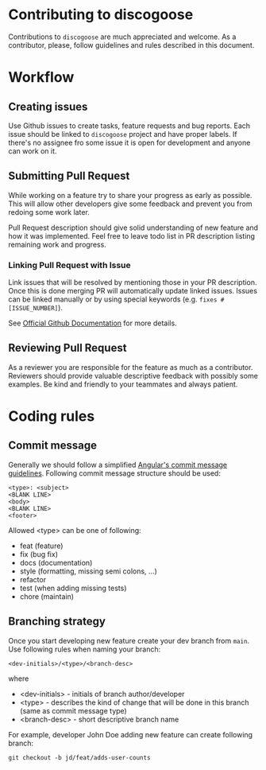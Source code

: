 # Contributing to discogoose

Contributions to `discogoose` are much appreciated and welcome.
As a contributor, please, follow guidelines and rules described in this document.

# Workflow

## Creating issues

Use Github issues to create tasks, feature requests and bug reports. Each issue should be linked to `discogoose` project and have proper labels. If there's no assignee fro some issue it is open for development and anyone can work on it.

## Submitting Pull Request

While working on a feature try to share your progress as early as possible. This will allow other developers give some feedback and prevent you from redoing some work later.

Pull Request description should give solid understanding of new feature and how it was implemented. Feel free to leave todo list in PR description listing remaining work and progress.

### Linking Pull Request with Issue

Link issues that will be resolved by mentioning those in your PR description. Once this is done merging PR will automatically update linked issues. Issues can be linked manually or by using special keywords (e.g. `fixes #[ISSUE_NUMBER]`).

See [Official Github Documentation](https://docs.github.com/en/issues/tracking-your-work-with-issues/linking-a-pull-request-to-an-issue) for more details.

## Reviewing Pull Request

As a reviewer you are responsible for the feature as much as a contributor. Reviewers should provide valuable descriptive feedback with possibly some examples. Be kind and friendly to your teammates and always patient.

# Coding rules

## Commit message

Generally we should follow a simplified [Angular's commit message guidelines](https://docs.google.com/document/d/1QrDFcIiPjSLDn3EL15IJygNPiHORgU1_OOAqWjiDU5Y/edit#).
Following commit message structure should be used:
```
<type>: <subject>
<BLANK LINE>
<body>
<BLANK LINE>
<footer>
```

Allowed \<type> can be one of following:
* feat (feature)
* fix (bug fix)
* docs (documentation)
* style (formatting, missing semi colons, …)
* refactor
* test (when adding missing tests)
* chore (maintain)

## Branching strategy

Once you start developing new feature create your dev branch from `main`. Use following rules when naming your branch:
```
<dev-initials>/<type>/<branch-desc>
```
where
* \<dev-initials> - initials of branch author/developer
* \<type> - describes the kind of change that will be done in this branch (same as commit message type)
* \<branch-desc> - short descriptive branch name

For example, developer John Doe adding new feature can create following branch:
```
git checkout -b jd/feat/adds-user-counts 
```

